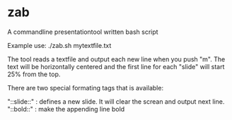 zab
===

A commandline presentationtool written bash script

Example use:
./zab.sh mytextfile.txt

The tool reads a textfile and output each new line when you push "m". The text will be horizontally centered and the first line for each "slide" will start 25% from the top.

There are two special formating tags that is available:

"::slide::" : defines a new slide. It will clear the screan and output next line.
"::bold::" : make the appending line bold
